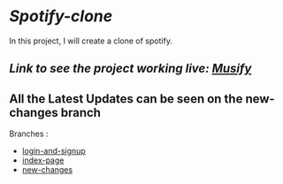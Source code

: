 # *Spotify-clone*
In this project, I will create a clone of spotify.</br>

***Link to see the project working live: <a href="http://ec2-3-7-73-230.ap-south-1.compute.amazonaws.com/register.php">Musify</a>***
---

## All the Latest Updates can be seen on the new-changes branch
Branches :
<ul>
  <li><a href="https://github.com/shabh2412/Spotify-clone/tree/login-and-signup">login-and-signup</a></li>
  <li><a href="https://github.com/shabh2412/Spotify-clone/tree/index-page">index-page</a></li>
  <li><a href="https://github.com/shabh2412/Spotify-clone/tree/new-changes">new-changes</a></li>
</ul>

